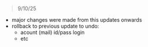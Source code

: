 > 9/10/25
* major changes were made from this updates onwards
* rollback to previous update to undo:
  * acount (mail) id/pass login
  * etc
